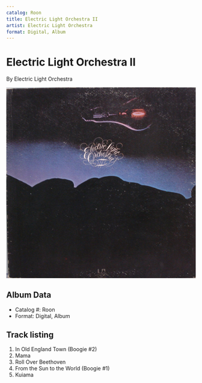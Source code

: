 ```yaml
---
catalog: Roon
title: Electric Light Orchestra II
artist: Electric Light Orchestra
format: Digital, Album
---
```


# Electric Light Orchestra II

By Electric Light Orchestra

![](../../assets/albumcovers/Electric_Light_Orchestra-Electric_Light_Orchestra_II.png)

## Album Data

- Catalog #: Roon
- Format: Digital, Album


## Track listing


1. In Old England Town (Boogie #2)
2. Mama
3. Roll Over Beethoven
4. From the Sun to the World (Boogie #1)
5. Kuiama


